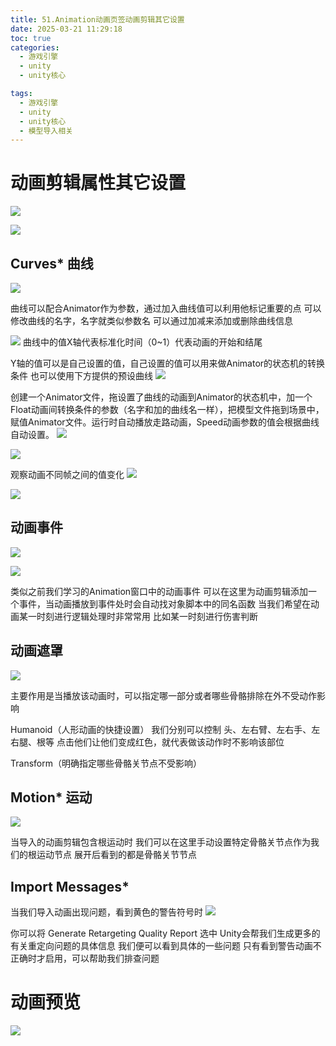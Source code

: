 ```yaml
---
title: 51.Animation动画页签动画剪辑其它设置
date: 2025-03-21 11:29:18
toc: true
categories:
  - 游戏引擎
  - unity
  - unity核心

tags:
  - 游戏引擎
  - unity
  - unity核心
  - 模型导入相关
---
```


# 动画剪辑属性其它设置
![](51.Animation动画页签动画剪辑其它设置/动画剪辑属性其它设置.png)


![](51.Animation动画页签动画剪辑其它设置/file-20250321123813227.png)


## Curves* 曲线
![](51.Animation动画页签动画剪辑其它设置/file-20250321123921177.png)


曲线可以配合Animator作为参数，通过加入曲线值可以利用他标记重要的点
可以修改曲线的名字，名字就类似参数名 可以通过加减来添加或删除曲线信息



![](51.Animation动画页签动画剪辑其它设置/file-20250321124159601.png)
曲线中的值X轴代表标准化时间（0~1）代表动画的开始和结尾

Y轴的值可以是自己设置的值，自己设置的值可以用来做Animator的状态机的转换条件
也可以使用下方提供的预设曲线
![](51.Animation动画页签动画剪辑其它设置/file-20250321124343545.png)



创建一个Animator文件，拖设置了曲线的动画到Animator的状态机中，加一个Float动画间转换条件的参数（名字和加的曲线名一样），把模型文件拖到场景中，赋值Animator文件。运行时自动播放走路动画，Speed动画参数的值会根据曲线自动设置。
![](51.Animation动画页签动画剪辑其它设置/file-20250321124857691.png)

![](51.Animation动画页签动画剪辑其它设置/file-20250321124902399.png)

观察动画不同帧之间的值变化
![](51.Animation动画页签动画剪辑其它设置/file-20250321124958018.png)

![](51.Animation动画页签动画剪辑其它设置/file-20250321125013058.png)


## 动画事件
![](51.Animation动画页签动画剪辑其它设置/file-20250321125130197.png)

![](51.Animation动画页签动画剪辑其它设置/file-20250321125313598.png)

类似之前我们学习的Animation窗口中的动画事件 
可以在这里为动画剪辑添加一个事件，当动画播放到事件处时会自动找对象脚本中的同名函数 
当我们希望在动画某一时刻进行逻辑处理时非常常用 比如某一时刻进行伤害判断

## 动画遮罩
![](51.Animation动画页签动画剪辑其它设置/file-20250321125713471.png)


主要作用是当播放该动画时，可以指定哪一部分或者哪些骨骼排除在外不受动作影响 

Humanoid（人形动画的快捷设置） 我们分别可以控制 头、左右臂、左右手、左右腿、根等 点击他们让他们变成红色，就代表做该动作时不影响该部位


Transform（明确指定哪些骨骼关节点不受影响）

## Motion* 运动
![](51.Animation动画页签动画剪辑其它设置/file-20250321130023190.png)

当导入的动画剪辑包含根运动时
我们可以在这里手动设置特定骨骼关节点作为我们的根运动节点
展开后看到的都是骨骼关节节点

## Import Messages*
当我们导入动画出现问题，看到黄色的警告符号时
![](51.Animation动画页签动画剪辑其它设置/file-20250321130032279.png)

你可以将 Generate Retargeting Quality Report 选中 Unity会帮我们生成更多的有关重定向问题的具体信息 我们便可以看到具体的一些问题
只有看到警告动画不正确时才启用，可以帮助我们排查问题


# 动画预览
![](51.Animation动画页签动画剪辑其它设置/动画预览.png)

